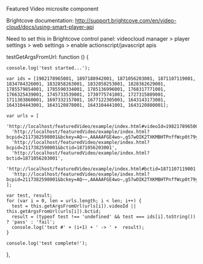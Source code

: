 Featured Video microsite component

Brightcove documentation:
  http://support.brightcove.com/en/video-cloud/docs/using-smart-player-api

Need to set this in Brightcove control panel:
  videocloud manager > player settings > web settings > enable actionscript/javascript apis

  testGetArgsFromUrl: function () {

    console.log('test started...');

    var ids = [1982178965001, 1897188942001, 1871056203001, 1871107119001, 1834784326001, 1832858263001, 1832858253001, 1828362629001, 1785579854001, 1785590334001, 1785136996001, 1768317771001, 1766325439001, 1745733539001, 1730775741001, 1727315889001, 1711303860001, 1697332157001, 1677122305001, 1643143173001, 1643104443001, 1643120878001, 1643104441001, 1643120880001];

    var urls = [
      'http://localhost/featuredVideo/example/index.html#videoId=1982178965001',
      'http://localhost/featuredVideo/example/index.html?bcpid=2117382598001&bckey=AQ~~,AAAAAFGE4wo~,g57wOIK2TXKMBHTPnffWcp0t79yQC9T_&bctid=1897188942001',
      'http://localhost/featuredVideo/example/index.html?bcpid=2117382598001&bctid=1871056203001',
      'http://localhost/featuredVideo/example/index.html?bctid=1871056203001',
      'http://localhost/featuredVideo/example/index.html#bctid=1871107119001',
      'http://localhost/featuredVideo/example/index.html?bcpid=2117382598001&bckey=AQ~~,AAAAAFGE4wo~,g57wOIK2TXKMBHTPnffWcp0t79yQC9T_&bctid=1897188942001#videoId=1832858263001'
    ];

    var test, result;
    for (var i = 0, len = urls.length; i < len; i++) {
      test = this.getArgsFromUrl(urls[i]).videoId || this.getArgsFromUrl(urls[i]).bctid;
      result = (typeof test !== 'undefined' && test === ids[i].toString()) ? 'pass' : 'fail';
      console.log('test #' + (i+1) + ' -> ' +  result);
    }

    console.log('test complete!');

  },